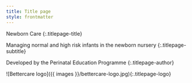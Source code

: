 ```yaml
---
title: Title page
style: frontmatter
---
```


Newborn Care
{:.titlepage-title}

Managing normal and high risk infants in the newborn nursery
{:.titlepage-subtitle}

Developed by the Perinatal Education Programme
{:.titlepage-author}

![Bettercare logo]({{ images }}/bettercare-logo.jpg){:.titlepage-logo}
